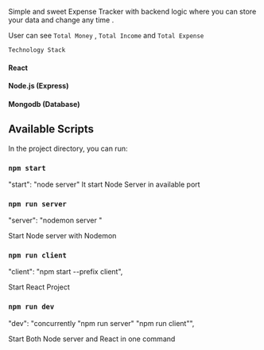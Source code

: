 Simple and sweet Expense Tracker with backend logic where you can store your data and change any time .

User can see `Total Money` , `Total Income` and `Total Expense` 

`Technology Stack`
#### React 
#### Node.js (Express)
#### Mongodb (Database) 



## Available Scripts

In the project directory, you can run:

### `npm start`

"start": "node server"
It start Node Server in available port 

### `npm run server`

"server": "nodemon server "

Start Node server with Nodemon


### `npm run client`

"client": "npm start --prefix client",

Start React Project 

### `npm run dev`

"dev": "concurrently \"npm run server\" \"npm run client\"",

Start  Both Node server and React in one command 
